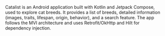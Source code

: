 Catalist is an Android application built with Kotlin and Jetpack Compose, used to explore cat breeds.
It provides a list of breeds, detailed information (images, traits, lifespan, origin, behavior), and a search feature.
The app follows the MVI architecture and uses Retrofit/OkHttp and Hilt for dependency injection.
